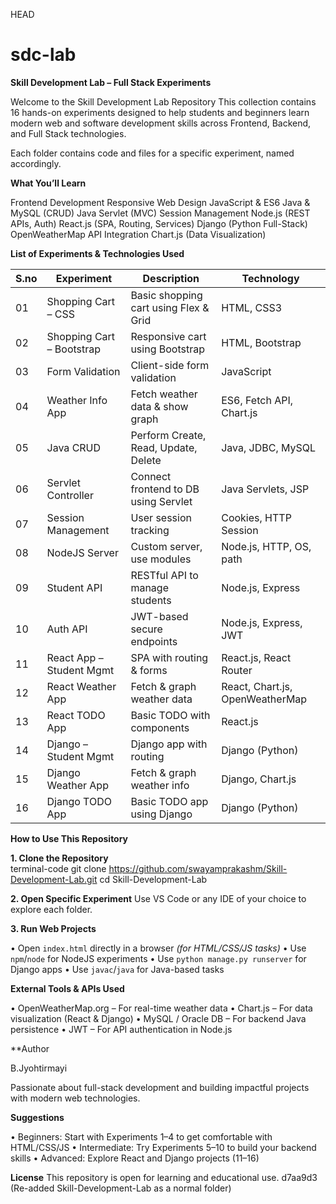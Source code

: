 HEAD
# sdc-lab

**Skill Development Lab – Full Stack Experiments**

Welcome to the Skill Development Lab Repository This collection contains 16 hands-on experiments designed to help students and beginners learn modern web and software development skills across Frontend, Backend, and Full Stack technologies.

Each folder contains code and files for a specific experiment, named accordingly.

**What You’ll Learn**

Frontend Development
Responsive Web Design
JavaScript & ES6
Java & MySQL (CRUD)
Java Servlet (MVC)
Session Management
Node.js (REST APIs, Auth)
React.js (SPA, Routing, Services)
Django (Python Full-Stack)
OpenWeatherMap API Integration
Chart.js (Data Visualization)


**List of Experiments & Technologies Used**

|S.no | Experiment | Description | Technology |
|----|---------------------|-------------|------------|
| 01 | Shopping Cart – CSS | Basic shopping cart using Flex & Grid | HTML, CSS3 |
| 02 | Shopping Cart – Bootstrap | Responsive cart using Bootstrap | HTML, Bootstrap |
| 03 | Form Validation | Client-side form validation | JavaScript |
| 04 | Weather Info App | Fetch weather data & show graph | ES6, Fetch API, Chart.js |
| 05 | Java CRUD | Perform Create, Read, Update, Delete | Java, JDBC, MySQL |
| 06 | Servlet Controller | Connect frontend to DB using Servlet | Java Servlets, JSP |
| 07 | Session Management | User session tracking | Cookies, HTTP Session |
| 08 | NodeJS Server | Custom server, use modules | Node.js, HTTP, OS, path |
| 09 | Student API | RESTful API to manage students | Node.js, Express |
| 10 | Auth API | JWT-based secure endpoints | Node.js, Express, JWT |
| 11 | React App – Student Mgmt | SPA with routing & forms | React.js, React Router |
| 12 | React Weather App | Fetch & graph weather data | React, Chart.js, OpenWeatherMap |
| 13 | React TODO App | Basic TODO with components | React.js |
| 14 | Django – Student Mgmt | Django app with routing | Django (Python) |
| 15 | Django Weather App | Fetch & graph weather info | Django, Chart.js |
| 16 | Django TODO App | Basic TODO app using Django | Django (Python) |

**How to Use This Repository**

**1. Clone the Repository**  
   terminal-code
   git clone https://github.com/swayamprakashm/Skill-Development-Lab.git
   cd Skill-Development-Lab


**2. Open Specific Experiment**
   Use VS Code or any IDE of your choice to explore each folder.

**3. Run Web Projects**

   • Open `index.html` directly in a browser *(for HTML/CSS/JS tasks)*
   • Use `npm`/`node` for NodeJS experiments
   • Use `python manage.py runserver` for Django apps
   • Use `javac`/`java` for Java-based tasks


**External Tools & APIs Used**

• OpenWeatherMap.org – For real-time weather data
• Chart.js – For data visualization (React & Django)
• MySQL / Oracle DB – For backend Java persistence
• JWT – For API authentication in Node.js

**Author

B.Jyohtirmayi

Passionate about full-stack development and building impactful projects with modern web technologies.

**Suggestions**

• Beginners: Start with Experiments 1–4 to get comfortable with HTML/CSS/JS
• Intermediate: Try Experiments 5–10 to build your backend skills
• Advanced: Explore React and Django projects (11–16)

**License**
This repository is open for learning and educational use.
 d7aa9d3 (Re-added Skill-Development-Lab as a normal folder)
